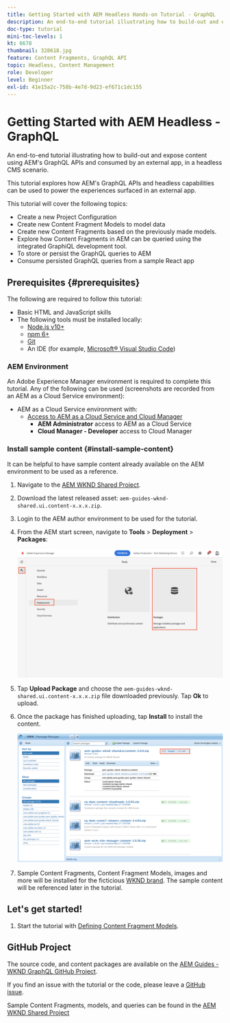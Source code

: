```yaml
---
title: Getting Started with AEM Headless Hands-on Tutorial - GraphQL
description: An end-to-end tutorial illustrating how to build-out and expose content using AEM GraphQL APIs.
doc-type: tutorial
mini-toc-levels: 1
kt: 6678
thumbnail: 328618.jpg
feature: Content Fragments, GraphQL API
topic: Headless, Content Management
role: Developer
level: Beginner
exl-id: 41e15a2c-758b-4e7d-9d23-ef671c1dc155
---
```

# Getting Started with AEM Headless - GraphQL

An end-to-end tutorial illustrating how to build-out and expose content using AEM's GraphQL APIs and consumed by an external app, in a headless CMS scenario.

This tutorial explores how AEM's GraphQL APIs and headless capabilities can be used to power the experiences surfaced in an external app.

This tutorial will cover the following topics:

* Create a new Project Configuration
* Create new Content Fragment Models to model data
* Create new Content Fragments based on the previously made models.
* Explore how Content Fragments in AEM can be queried using the integrated GraphiQL development tool.
* To store or persist the GraphQL queries to AEM
* Consume persisted GraphQL queries from a sample React app


## Prerequisites {#prerequisites}

The following are required to follow this tutorial:

* Basic HTML and JavaScript skills
* The following tools must be installed locally:
  * [Node.js v10+](https://nodejs.org/en/)
  * [npm 6+](https://www.npmjs.com/)
  * [Git](https://git-scm.com/)
  * An IDE (for example, [Microsoft® Visual Studio Code](https://code.visualstudio.com/))

### AEM Environment

An Adobe Experience Manager environment is required to complete this tutorial. Any of the following can be used (screenshots are recorded from an AEM as a Cloud Service environment):

* AEM as a Cloud Service environment with:
  * [Access to AEM as a Cloud Service and Cloud Manager](/help/cloud-service/accessing/overview.md)
    * **AEM Administrator** access to AEM as a Cloud Service
    * **Cloud Manager - Developer** access to Cloud Manager

### Install sample content {#install-sample-content}

It can be helpful to have sample content already available on the AEM environment to be used as a reference.

1. Navigate to the [AEM WKND Shared Project](https://github.com/adobe/aem-guides-wknd-shared/releases).
1. Download the latest released asset: `aem-guides-wknd-shared.ui.content-x.x.x.zip`.
1. Login to the AEM author environment to be used for the tutorial.
1. From the AEM start screen, navigate to **Tools** > **Deployment** > **Packages**:

    ![Navigate package manager](assets/overview/navigate-package-manager.png)
    
1. Tap **Upload Package** and choose the `aem-guides-wknd-shared.ui.content-x.x.x.zip` file downloaded previously. Tap **Ok** to upload.
1. Once the package has finished uploading, tap **Install** to install the content.

    ![Install sample content package](assets/overview/install-sample-content-package.png)

1. Sample Content Fragments, Content Fragment Models, images and more will be installed for the ficticious [WKND brand](https://wknd.site/). The sample content will be referenced later in the tutorial.

## Let's get started!

1. Start the tutorial with [Defining Content Fragment Models](content-fragment-models.md).

## GitHub Project

The source code, and content packages are available on the [AEM Guides - WKND GraphQL GitHub Project](https://github.com/adobe/aem-guides-wknd-graphql).

If you find an issue with the tutorial or the code, please leave a [GitHub issue](https://github.com/adobe/aem-guides-wknd-graphql/issues).

Sample Content Fragments, models, and queries can be found in the [AEM WKND Shared Project](https://github.com/adobe/aem-guides-wknd-shared)
